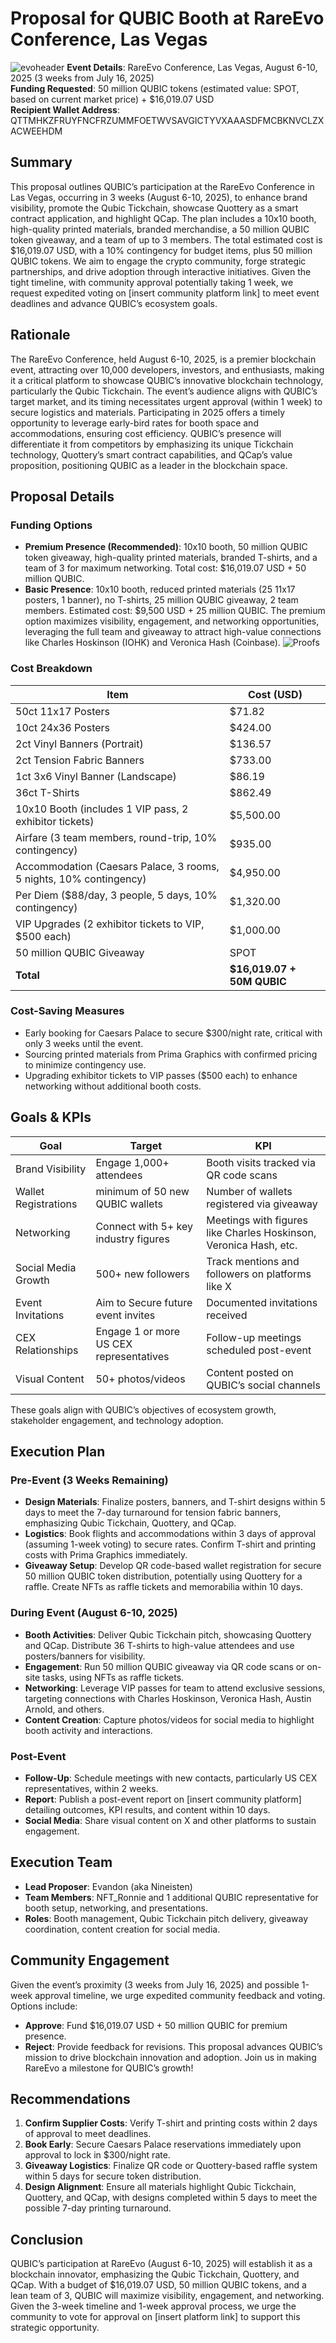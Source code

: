 # Proposal for QUBIC Booth at RareEvo Conference, Las Vegas
![evoheader](assets/qubicevoheader.png)
**Event Details**: RareEvo Conference, Las Vegas, August 6-10, 2025 (3 weeks from July 16, 2025)  
**Funding Requested**: 50 million QUBIC tokens (estimated value: SPOT, based on current market price) + $16,019.07 USD  
**Recipient Wallet Address**: QTTMHKZFRUYFNCFRZUMMFOETWVSAVGICTYVXAAASDFMCBKNVCLZXACWEEHDM

## Summary
This proposal outlines QUBIC’s participation at the RareEvo Conference in Las Vegas, occurring in 3 weeks (August 6-10, 2025), to enhance brand visibility, promote the Qubic Tickchain, showcase Quottery as a smart contract application, and highlight QCap. The plan includes a 10x10 booth, high-quality printed materials, branded merchandise, a 50 million QUBIC token giveaway, and a team of up to 3 members. The total estimated cost is $16,019.07 USD, with a 10% contingency for budget items, plus 50 million QUBIC tokens. We aim to engage the crypto community, forge strategic partnerships, and drive adoption through interactive initiatives. Given the tight timeline, with community approval potentially taking 1 week, we request expedited voting on [insert community platform link] to meet event deadlines and advance QUBIC’s ecosystem goals.

## Rationale
The RareEvo Conference, held August 6-10, 2025, is a premier blockchain event, attracting over 10,000 developers, investors, and enthusiasts, making it a critical platform to showcase QUBIC’s innovative blockchain technology, particularly the Qubic Tickchain. The event’s audience aligns with QUBIC’s target market, and its timing necessitates urgent approval (within 1 week) to secure logistics and materials. Participating in 2025 offers a timely opportunity to leverage early-bird rates for booth space and accommodations, ensuring cost efficiency. QUBIC’s presence will differentiate it from competitors by emphasizing its unique Tickchain technology, Quottery’s smart contract capabilities, and QCap’s value proposition, positioning QUBIC as a leader in the blockchain space.

## Proposal Details
### Funding Options

- **Premium Presence (Recommended)**: 10x10 booth, 50 million QUBIC token giveaway, high-quality printed materials, branded T-shirts, and a team of 3 for maximum networking. Total cost: $16,019.07 USD + 50 million QUBIC.
- **Basic Presence**: 10x10 booth, reduced printed materials (25 11x17 posters, 1 banner), no T-shirts, 25 million QUBIC giveaway, 2 team members. Estimated cost: $9,500 USD + 25 million QUBIC.
The premium option maximizes visibility, engagement, and networking opportunities, leveraging the full team and giveaway to attract high-value connections like Charles Hoskinson (IOHK) and Veronica Hash (Coinbase).
![Proofs](assets/webproof.png)
### Cost Breakdown
| Item | Cost (USD) |
|------|------------|
| 50ct 11x17 Posters | $71.82 |
| 10ct 24x36 Posters | $424.00 |
| 2ct Vinyl Banners (Portrait) | $136.57 |
| 2ct Tension Fabric Banners | $733.00 |
| 1ct 3x6 Vinyl Banner (Landscape) | $86.19 |
| 36ct T-Shirts | $862.49 |
| 10x10 Booth (includes 1 VIP pass, 2 exhibitor tickets) | $5,500.00 |
| Airfare (3 team members, round-trip, 10% contingency) | $935.00 |
| Accommodation (Caesars Palace, 3 rooms, 5 nights, 10% contingency) | $4,950.00 |
| Per Diem ($88/day, 3 people, 5 days, 10% contingency) | $1,320.00 |
| VIP Upgrades (2 exhibitor tickets to VIP, $500 each) | $1,000.00 |
| 50 million QUBIC Giveaway | SPOT |
| **Total** | **$16,019.07 + 50M QUBIC** |

### Cost-Saving Measures
- Early booking for Caesars Palace to secure $300/night rate, critical with only 3 weeks until the event.
- Sourcing printed materials from Prima Graphics with confirmed pricing to minimize contingency use.
- Upgrading exhibitor tickets to VIP passes ($500 each) to enhance networking without additional booth costs.

## Goals & KPIs
| Goal | Target | KPI |
|------|--------|-----|
| Brand Visibility | Engage 1,000+ attendees | Booth visits tracked via QR code scans |
| Wallet Registrations | minimum of 50 new QUBIC wallets | Number of wallets registered via giveaway |
| Networking | Connect with 5+ key industry figures | Meetings with figures like Charles Hoskinson, Veronica Hash, etc. |
| Social Media Growth | 500+ new followers | Track mentions and followers on platforms like X |
| Event Invitations | Aim to Secure future event invites | Documented invitations received |
| CEX Relationships | Engage 1 or more US CEX representatives | Follow-up meetings scheduled post-event |
| Visual Content | 50+ photos/videos | Content posted on QUBIC’s social channels |

These goals align with QUBIC’s objectives of ecosystem growth, stakeholder engagement, and technology adoption.

## Execution Plan
### Pre-Event (3 Weeks Remaining)
- **Design Materials**: Finalize posters, banners, and T-shirt designs within 5 days to meet the 7-day turnaround for tension fabric banners, emphasizing Qubic Tickchain, Quottery, and QCap.
- **Logistics**: Book flights and accommodations within 3 days of approval (assuming 1-week voting) to secure rates. Confirm T-shirt and printing costs with Prima Graphics immediately.
- **Giveaway Setup**: Develop QR code-based wallet registration for secure 50 million QUBIC token distribution, potentially using Quottery for a raffle. Create NFTs as raffle tickets and memorabilia within 10 days.

### During Event (August 6-10, 2025)
- **Booth Activities**: Deliver Qubic Tickchain pitch, showcasing Quottery and QCap. Distribute 36 T-shirts to high-value attendees and use posters/banners for visibility.
- **Engagement**: Run 50 million QUBIC giveaway via QR code scans or on-site tasks, using NFTs as raffle tickets.
- **Networking**: Leverage VIP passes for team to attend exclusive sessions, targeting connections with Charles Hoskinson, Veronica Hash, Austin Arnold, and others.
- **Content Creation**: Capture photos/videos for social media to highlight booth activity and interactions.

### Post-Event
- **Follow-Up**: Schedule meetings with new contacts, particularly US CEX representatives, within 2 weeks.
- **Report**: Publish a post-event report on [insert community platform] detailing outcomes, KPI results, and content within 10 days.
- **Social Media**: Share visual content on X and other platforms to sustain engagement.

## Execution Team
- **Lead Proposer**: Evandon (aka Nineisten)
- **Team Members**: NFT_Ronnie and 1 additional QUBIC representative for booth setup, networking, and presentations.
- **Roles**: Booth management, Qubic Tickchain pitch delivery, giveaway coordination, content creation for social media.

## Community Engagement
Given the event’s proximity (3 weeks from July 16, 2025) and possible 1-week approval timeline, we urge expedited community feedback and voting. Options include:
- **Approve**: Fund $16,019.07 USD + 50 million QUBIC for premium presence.
- **Reject**: Provide feedback for revisions.
This proposal advances QUBIC’s mission to drive blockchain innovation and adoption. Join us in making RareEvo a milestone for QUBIC’s growth!

## Recommendations
1. **Confirm Supplier Costs**: Verify T-shirt and printing costs within 2 days of approval to meet deadlines.
2. **Book Early**: Secure Caesars Palace reservations immediately upon approval to lock in $300/night rate.
3. **Giveaway Logistics**: Finalize QR code or Quottery-based raffle system within 5 days for secure token distribution.
4. **Design Alignment**: Ensure all materials highlight Qubic Tickchain, Quottery, and QCap, with designs completed within 5 days to meet the possible 7-day printing turnaround.

## Conclusion
QUBIC’s participation at RareEvo (August 6-10, 2025) will establish it as a blockchain innovator, emphasizing the Qubic Tickchain, Quottery, and QCap. With a budget of $16,019.07 USD, 50 million QUBIC tokens, and a lean team of 3, QUBIC will maximize visibility, engagement, and networking. Given the 3-week timeline and 1-week approval process, we urge the community to vote for approval on [insert platform link] to support this strategic opportunity.